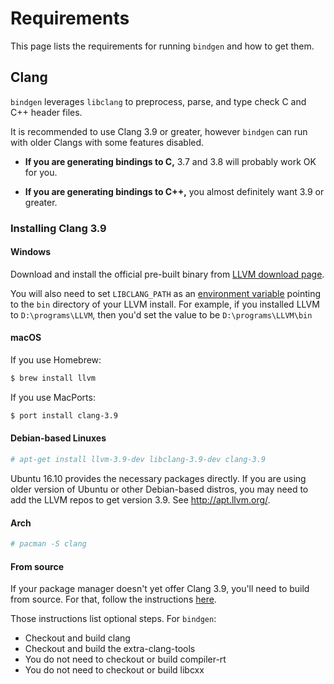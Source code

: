 # Requirements

This page lists the requirements for running `bindgen` and how to get them.

## Clang

`bindgen` leverages `libclang` to preprocess, parse, and type check C and C++
header files.

It is recommended to use Clang 3.9 or greater, however `bindgen` can run with
older Clangs with some features disabled.

* **If you are generating bindings to C,** 3.7 and 3.8 will probably work OK for
you.

* **If you are generating bindings to C++,** you almost definitely want 3.9 or
greater.

### Installing Clang 3.9

#### Windows

Download and install the official pre-built binary from
[LLVM download page](http://releases.llvm.org/download.html).

You will also need to set `LIBCLANG_PATH` as an [environment
variable](https://www.techjunkie.com/environment-variables-windows-10/) pointing
to the `bin` directory of your LLVM install. For example, if you installed LLVM
to `D:\programs\LLVM`, then you'd set the value to be `D:\programs\LLVM\bin`

#### macOS

If you use Homebrew:

```bash
$ brew install llvm
```

If you use MacPorts:

```bash
$ port install clang-3.9
```

#### Debian-based Linuxes

```bash
# apt-get install llvm-3.9-dev libclang-3.9-dev clang-3.9
```

Ubuntu 16.10 provides the necessary packages directly. If you are using older
version of Ubuntu or other Debian-based distros, you may need to add the LLVM
repos to get version 3.9. See http://apt.llvm.org/.

#### Arch

```bash
# pacman -S clang
```

#### From source

If your package manager doesn't yet offer Clang 3.9, you'll need to build from
source. For that, follow the
instructions [here](http://clang.llvm.org/get_started.html).

Those instructions list optional steps. For `bindgen`:

* Checkout and build clang
* Checkout and build the extra-clang-tools
* You do not need to checkout or build compiler-rt
* You do not need to checkout or build libcxx
